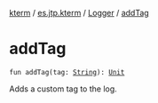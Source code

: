 [kterm](../../index.md) / [es.jtp.kterm](../index.md) / [Logger](index.md) / [addTag](./add-tag.md)

# addTag

`fun addTag(tag: `[`String`](https://kotlinlang.org/api/latest/jvm/stdlib/kotlin/-string/index.html)`): `[`Unit`](https://kotlinlang.org/api/latest/jvm/stdlib/kotlin/-unit/index.html)

Adds a custom tag to the log.

